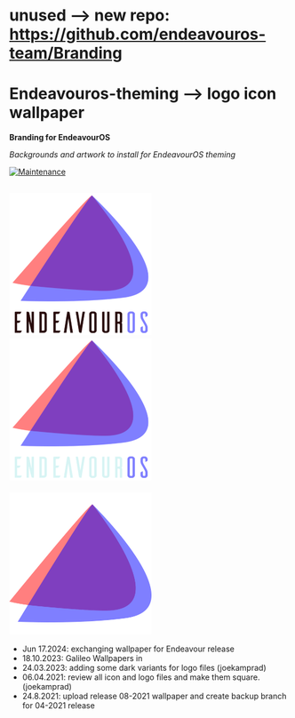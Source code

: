 # unused --> new repo:  https://github.com/endeavouros-team/Branding
# Endeavouros-theming --> logo icon wallpaper

**Branding for EndeavourOS**

*Backgrounds and artwork to install for EndeavourOS theming*

[![Maintenance](https://img.shields.io/maintenance/yes/2024.svg)]()

![EndeavourOS Logo](https://raw.githubusercontent.com/endeavouros-team/endeavouros-theming/master/endeavouros.png "EndeavourOS Logo") ![EndeavourOS dark Logo](https://raw.githubusercontent.com/endeavouros-team/endeavouros-theming/master/endeavouros-dark.png "EndeavourOS dark Logo")
---
![EndeavourOS Icon](https://raw.githubusercontent.com/endeavouros-team/endeavouros-theming/master/endeavouros-icon.png "EndeavourOS Icon")

* Jun 17.2024:  exchanging wallpaper for Endeavour release 
* 18.10.2023: Galileo Wallpapers in 
* 24.03.2023: adding some dark variants for logo files (joekamprad)
* 06.04.2021: review all icon and logo files and make them square. (joekamprad)
* 24.8.2021: upload release 08-2021 wallpaper and create backup branch for 04-2021 release
